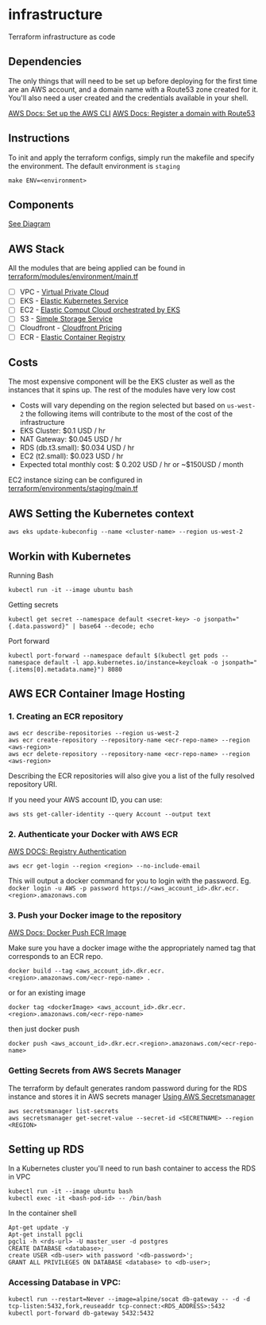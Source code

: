 # infrastructure
Terraform infrastructure as code

## Dependencies
The only things that will need to be set up before deploying for the first time are an AWS account, and a domain name with a Route53 zone created for it.
You'll also need a user created and the credentials available in your shell.

[AWS Docs: Set up the AWS CLI](https://docs.aws.amazon.com/polly/latest/dg/setup-aws-cli.html)
[AWS Docs: Register a domain with Route53](https://docs.aws.amazon.com/Route53/latest/DeveloperGuide/domain-register.html)

## Instructions
To init and apply the terraform configs, simply run the makefile and specify the environment. The default environment is `staging`
```
make ENV=<environment>
```

## Components
[See Diagram](./docs/architecture-overview.svg)

## AWS Stack
All the modules that are being applied can be found in [terraform/modules/environment/main.tf](terraform/modules/environment/main.tf)
- [ ] VPC - [Virtual Private Cloud](https://aws.amazon.com/vpc/pricing/)
- [ ] EKS - [Elastic Kubernetes Service](https://aws.amazon.com/eks/pricing/)
- [ ] EC2 - [Elastic Comput Cloud orchestrated by EKS](https://aws.amazon.com/eks/pricing/)
- [ ] S3 - [Simple Storage Service](https://aws.amazon.com/s3/pricing/)
- [ ] Cloudfront - [Cloudfront Pricing](https://aws.amazon.com/cloudfront/pricing/)
- [ ] ECR - [Elastic Container Registry](https://aws.amazon.com/ecr/pricing/)

## Costs
The most expensive component will be the EKS cluster as well as the instances that it spins up. The rest of the modules have very low cost
- Costs will vary depending on the region selected but based on `us-west-2` the following items will contribute to the most of the cost of the infrastructure
- EKS Cluster: $0.1 USD / hr
- NAT Gateway: $0.045 USD / hr
- RDS (db.t3.small): $0.034 USD / hr
- EC2 (t2.small): $0.023 USD / hr
- Expected total monthly cost: $ 0.202 USD / hr or ~$150USD / month

EC2 instance sizing can be configured in [terraform/environments/staging/main.tf](terraform/environments/staging/main.tf)


## AWS Setting the Kubernetes context
```
aws eks update-kubeconfig --name <cluster-name> --region us-west-2
```

## Workin with Kubernetes
Running Bash
```
kubectl run -it --image ubuntu bash
```

Getting secrets
```
kubectl get secret --namespace default <secret-key> -o jsonpath="{.data.password}" | base64 --decode; echo
```
Port forward
```
kubectl port-forward --namespace default $(kubectl get pods --namespace default -l app.kubernetes.io/instance=keycloak -o jsonpath="{.items[0].metadata.name}") 8080
```

## AWS ECR Container Image Hosting

### 1. Creating an ECR repository
```
aws ecr describe-repositories --region us-west-2
aws ecr create-repository --repository-name <ecr-repo-name> --region <aws-region>
aws ecr delete-repository --repository-name <ecr-repo-name> --region <aws-region>
```
Describing the ECR repositories will also give you a list of the fully resolved repository URI.

If you need your AWS account ID, you can use:
```
aws sts get-caller-identity --query Account --output text
```

### 2. Authenticate your Docker with AWS ECR
[AWS DOCS: Registry Authentication](https://docs.aws.amazon.com/AmazonECR/latest/userguide/Registries.html#registry_auth)
```
aws ecr get-login --region <region> --no-include-email
```
This will output a docker command for you to login with the password. Eg. `docker login -u AWS -p password https://<aws_account_id>.dkr.ecr.<region>.amazonaws.com`

### 3. Push your Docker image to the repository
[AWS Docs: Docker Push ECR Image](https://docs.aws.amazon.com/AmazonECR/latest/userguide/docker-push-ecr-image.html)

Make sure you have a docker image withe the appropriately named tag that corresponds to an ECR repo.
```
docker build --tag <aws_account_id>.dkr.ecr.<region>.amazonaws.com/<ecr-repo-name> .
```
or for an existing image
```
docker tag <dockerImage> <aws_account_id>.dkr.ecr.<region>.amazonaws.com/<ecr-repo-name>
```
then just docker push
```
docker push <aws_account_id>.dkr.ecr.<region>.amazonaws.com/<ecr-repo-name>
```

### Getting Secrets from AWS Secrets Manager
The terraform by default generates random password during for the RDS instance and stores it in AWS secrets manager
[Using AWS Secretsmanager](https://github.com/aws-samples/aws-workshop-for-kubernetes/tree/master/04-path-security-and-networking/401-configmaps-and-secrets#secrets-using-aws-secrets-manager)
```
aws secretsmanager list-secrets
aws secretsmanager get-secret-value --secret-id <SECRETNAME> --region <REGION>
```

## Setting up RDS

In a Kubernetes cluster you'll need to run bash container to access the RDS in VPC
```
kubectl run -it --image ubuntu bash
kubectl exec -it <bash-pod-id> -- /bin/bash
```

In the container shell
```
Apt-get update -y
Apt-get install pgcli
pgcli -h <rds-url> -U master_user -d postgres
CREATE DATABASE <database>;
create USER <db-user> with password '<db-password>';
GRANT ALL PRIVILEGES ON DATABASE <database> to <db-user>;
```

### Accessing Database in VPC:
```
kubectl run --restart=Never --image=alpine/socat db-gateway -- -d -d tcp-listen:5432,fork,reuseaddr tcp-connect:<RDS_ADDRESS>:5432
kubectl port-forward db-gateway 5432:5432
```
